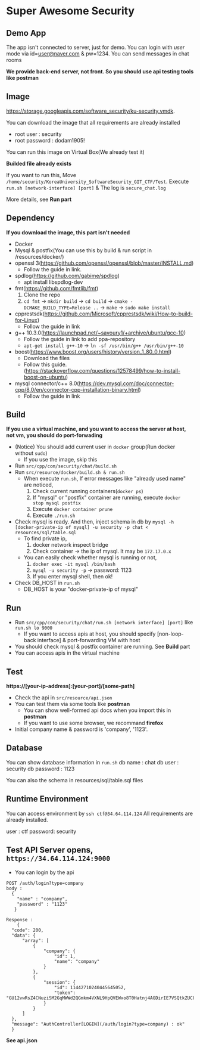 # Super Awesome Security

## Demo App
The app isn't connected to server, just for demo. You can login with *user* mode via id=user@naver.com & pw=1234. You can send messages in chat rooms

**We provide back-end server, not front. So you should use api testing tools like postman**

## Image
https://storage.googleapis.com/software_security/ku-security.vmdk. 


You can download the image that all requirements are already installed

- root user : security
- root password : dodam1905!

You can run this image on Virtual Box(We already test it)

**Builded file already exists**

If you want to run this, Move `/home/security/KoreaUniversity_SoftwareSecurity_GIT_CTF/Test`.
Execute `run.sh [network-interface] [port]` & The log is `secure_chat.log`

More details, see **Run part**

## Dependency
**If you download the image, this part isn't needed**
- Docker
- Mysql & postfix(You can use this by build & run script in /resources/docker/)
- openssl 3(https://github.com/openssl/openssl/blob/master/INSTALL.md)
  - Follow the guide in link.
- spdlog(https://github.com/gabime/spdlog)
  - apt install libspdlog-dev
- fmt(https://github.com/fmtlib/fmt)
  1. Clone the repo
  2. `cd fmt` -> `mkdir build` -> `cd build` -> `cmake -DCMAKE_BUILD_TYPE=Release ..` -> `make` -> `sudo make install` 
- cpprestsdk(https://github.com/Microsoft/cpprestsdk/wiki/How-to-build-for-Linux)
  - Follow the guide in link
- g++ 10.3.0(https://launchpad.net/~savoury1/+archive/ubuntu/gcc-10)
  - Follow the guide in link to add ppa-repository
  - `apt-get install g++-10` -> `ln -sf /usr/bin/g++ /usr/bin/g++-10`
- boost(https://www.boost.org/users/history/version_1_80_0.html)
  - Download the files
  - Follow this guide. (https://stackoverflow.com/questions/12578499/how-to-install-boost-on-ubuntu)
- mysql connector/c++ 8.0(https://dev.mysql.com/doc/connector-cpp/8.0/en/connector-cpp-installation-binary.html)
  - Follow the guide in link

## Build
**If you use a virtual machine, and you want to access the server at host, not vm, you should do port-forwading**
- (Notice) You should add current user in `docker` group(Run docker without `sudo`)
  - If you use the image, skip this
- Run `src/cpp/com/security/chat/build.sh`
- Run `src/resource/docker/build.sh & run.sh`
  - When execute `run.sh`, If error messages like "already used name" are noticed,
    1. Check current running containers(`docker ps`)
    2. If "mysql" or "postfix" container are running, execute `docker stop mysql postfix`
    3. Execute `docker container prune`
    4. Execute `./run.sh`
- Check mysql is ready. And then, inject schema in db by `mysql -h [docker-private-ip of mysql] -u security -p chat < resources/sql/table.sql`
  - To find private ip, 
    1. docker network inspect bridge
    2. Check container -> the ip of mysql. It may be `172.17.0.x`
  - You can easily check whether mysql is running or not,
    1. `docker exec -it mysql /bin/bash`
    2. `mysql -u security -p` -> password: 1123
    3. If you enter mysql shell, then ok!
- Check DB_HOST in `run.sh`
  - DB_HOST is your "docker-private-ip of mysql"
  
## Run
- Run `src/cpp/com/security/chat/run.sh [network interface] [port]` like `run.sh lo 9000`
  - If you want to access apis at host, you should specify [non-loop-back interface] & port-forwarding VM with host
- You should check mysql & postfix container are running. See **Build** part
- You can access apis in the virtual machine

## Test
**https://[your-ip-address]:[your-port]/[some-path]**

- Check the api in `src/resource/api.json`
- You can test them via some tools like **postman**
  - You can show well-formed api docs when you import this in **postman**
  - If you want to use some browser, we recommand **firefox** 
- Initial company name & password is 'company', '1123'.

## Database
You can show database information in `run.sh`
db name : chat
db user : security
db password : 1123

You can also the schema in resources/sql/table.sql files

## Runtime Environment
You can access environment by `ssh ctf@34.64.114.124`
All requirements are already installed.

user : ctf
password: security

## Test API Server opens, `https://34.64.114.124:9000`
  - You can login by the api
  ```
  POST /auth/login?type=company
  body : 
    {
      "name" : "company",
      "password" : "1123"
     }
     
  Response :
      {
    "code": 200,
    "data": {
        "array": [
            {
                "company": {
                    "id": 1,
                    "name": "company"
                }
            },
            {
                "session": {
                    "id": 11442710240445645052,
                    "token": "GU12vwRsZ4CNuziSM2GqMWWd2QGmkm4VXNL9HpQVEWxo8T0Hatnj4AGDirIE7VSQtkZUC8gTDe3E6L7eQCpzROV5TWskm6nUwbxO50MEZsn8VOhKOjwdwxSImlQZiZF7jj8OXXmCtp768cGPbG3gDy1DxVFtGs16r6Muqf7kPd4hOML5j1QX02GJ9KkuALNTICydB8kLNUgYAgfJlFjsKj8gXuVeO1sDRzXbIfw4wGr3F80ebWJKUTZXsg1dKMPV"
                }
            }
        ]
    },
    "message": "AuthController[LOGIN](/auth/login?type=company) : ok"
    }
  ```
  **See api.json**
